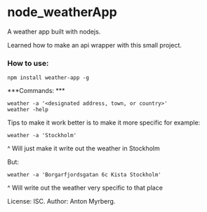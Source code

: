 # node_weatherApp
A weather app built with nodejs.

Learned how to make an api wrapper with this small project.

### How to use:

```
npm install weather-app -g
```
***Commands: ***
```
weather -a '<designated address, town, or country>'
weather -help
```

Tips to make it work better is to make it more specific for example:

```
weather -a 'Stockholm'
```
^ Will just make it write out the weather in Stockholm

But:
```
weather -a 'Borgarfjordsgatan 6c Kista Stockholm'
```
^ Will write out the weather very specific to that place



License: ISC.
Author: Anton Myrberg.
